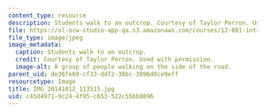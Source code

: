 ```yaml
---
content_type: resource
description: Students walk to an outcrop. Courtesy of Taylor Perron. Used with permission.
file: https://ol-ocw-studio-app-qa.s3.amazonaws.com/courses/12-001-introduction-to-geology-fall-2013/c45d49719c244f95c653522c55bb8896_IMG_20141012_113515.jpg
file_type: image/jpeg
image_metadata:
  caption: Students walk to an outcrop.
  credit: Courtesy of Taylor Perron. Used with permission.
  image-alt: A group of people walking on the side of the road.
parent_uid: de36fe69-cf33-ddf2-38bc-3896d0ce9eff
resourcetype: Image
title: IMG_20141012_113515.jpg
uid: c45d4971-9c24-4f95-c653-522c55bb8896
---
```

